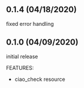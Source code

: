 ## 0.1.4 (04/18/2020)

fixed error handling


## 0.1.0 (04/09/2020)

initial release

FEATURES:

- ciao_check resource